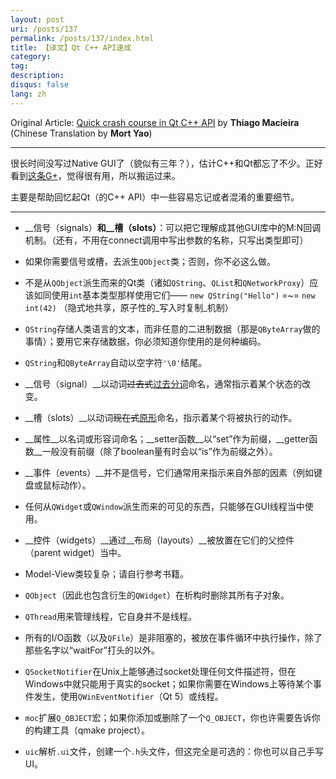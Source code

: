 ```yaml
---
layout: post
uri: /posts/137
permalink: /posts/137/index.html
title: 【译文】Qt C++ API速成
category:
tag:
description:
disqus: false
lang: zh
---
```

Original Article: [Quick crash course in Qt C++ API](https://plus.google.com/108138837678270193032/posts/PFi1ZC9kmmY) by __Thiago Macieira__  
(Chinese Translation by __Mort Yao__)

***

很长时间没写过Native GUI了（貌似有三年？），估计C++和Qt都忘了不少。正好看到[这条G+](https://plus.google.com/108138837678270193032/posts/PFi1ZC9kmmY)，觉得很有用，所以搬运过来。

主要是帮助回忆起Qt（的C++ API）中一些容易忘记或者混淆的重要细节。

***

* __信号（signals）__和__槽（slots）__：可以把它理解成其他GUI库中的M:N回调机制。（还有，不用在connect调用中写出参数的名称，只写出类型即可）

* 如果你需要信号或槽，去派生`QObject`类；否则，你不必这么做。

* 不是从`QObject`派生而来的Qt类（诸如`QString`、`QList`和`QNetworkProxy`）应该如同使用`int`基本类型那样使用它们—— `new QString("Hello")` =~= `new int(42)` （隐式地共享，原子性的_写入时复制_机制）

* `QString`存储人类语言的文本，而非任意的二进制数据（那是`QByteArray`做的事情）；要用它来存储数据，你必须知道你使用的是何种编码。

* `QString`和`QByteArray`自动以空字符`'\0'`结尾。

* __信号（signal）__以动词<del>过去式</del><u>过去分词</u>命名，通常指示着某个状态的改变。

* __槽（slots）__以动词<del>现在式</del><u>原形</u>命名，指示着某个将被执行的动作。

* __属性__以名词或形容词命名；__setter函数__以“set”作为前缀，__getter函数__一般没有前缀（除了boolean量有时会以“is”作为前缀之外）。

* __事件（events）__并不是信号，它们通常用来指示来自外部的因素（例如键盘或鼠标动作）。

* 任何从`QWidget`或`QWindow`派生而来的可见的东西，只能够在GUI线程当中使用。

* __控件（widgets）__通过__布局（layouts）__被放置在它们的父控件（parent widget）当中。

* Model-View类较复杂；请自行参考书籍。

* `QObject`（因此也包含衍生的`QWidget`）在析构时删除其所有子对象。

* `QThread`用来管理线程，它自身并不是线程。

* 所有的I/O函数（以及`QFile`）是非阻塞的，被放在事件循环中执行操作，除了那些名字以“waitFor”打头的以外。

* `QSocketNotifier`在Unix上能够通过socket处理任何文件描述符，但在Windows中就只能用于真实的socket；如果你需要在Windows上等待某个事件发生，使用`QWinEventNotifier`（Qt 5）或线程。

* `moc`扩展`Q_OBJECT`宏；如果你添加或删除了一个`Q_OBJECT`，你也许需要告诉你的构建工具（qmake project）。

* `uic`解析`.ui`文件，创建一个`.h`头文件，但这完全是可选的：你也可以自己手写UI。
